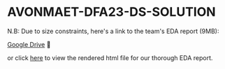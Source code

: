 # AVONMAET-DFA23-DS-SOLUTION

N.B: Due to size constraints, here's a link to the team's EDA report (9MB):

[Google Drive](https://drive.google.com/file/d/1abRUIr9PcuT8iEc6uUQdjHE11WdSPOcQ/view?usp=sharing) 🧷

or click [here](https://htmlpreview.github.io/?https://github.com/Bwhiz/AVONMAET-DFA23-DS-SOLUTION/blob/main/avonmaet_EDA_report.html) to view the rendered html file for our thorough EDA report.